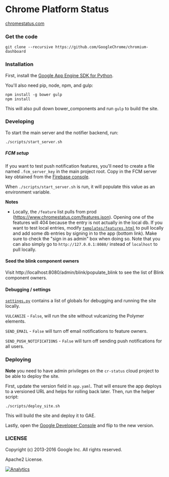 Chrome Platform Status
==================

[chromestatus.com](http://chromestatus.com/)

### Get the code

    git clone --recursive https://github.com/GoogleChrome/chromium-dashboard

### Installation

First, install the [Google App Engine SDK for Python](https://developers.google.com/appengine/downloads#Google_App_Engine_SDK_for_Python).

You'll also need pip, node, npm, and gulp:

    npm install -g bower gulp
    npm install

This will also pull down bower_components and run `gulp` to build the site.

### Developing

To start the main server and the notifier backend, run:

    ./scripts/start_server.sh

##### FCM setup

If you want to test push notification features, you'll need to create a file named
`.fcm_server_key` in the main project root. Copy in the FCM server key obtained
from the [Firebase console](https://firebase.corp.google.com/project/cr-status/settings/cloudmessaging/).

When `./scripts/start_server.sh` is run, it will populate this value as an environment variable.

**Notes**

- Locally, the `/feature` list pulls from prod (https://www.chromestatus.com/features.json). Opening one of the features will 404 because the entry is not actually in the local db. If you want to test local entries, modify [`templates/features.html`](https://github.com/GoogleChrome/chromium-dashboard/blob/0b3e3eb444f1e6b6751140f9524a2f60cdc2ca5d/templates/features.html#L181-L182) to pull locally and add some db entries by signing in to the app (bottom link). Make sure to check the "sign in as admin" box when doing so. Note that you can also simply go to `http://127.0.0.1:8080/` instead of `localhost` to pull locally.

#### Seed the blink component owners

Visit http://localhost:8080/admin/blink/populate_blink to see the list of Blink component owners.

#### Debugging / settings

[`settings.py`](https://github.com/GoogleChrome/chromium-dashboard/blob/master/settings.py) contains a list
of globals for debugging and running the site locally.

`VULCANIZE` - `False`, will run the site without vulcanizing the Polymer elements.

`SEND_EMAIL` - `False` will turn off email notifications to feature owners.

`SEND_PUSH_NOTIFICATIONS` - `False` will turn off sending push notifications for all users.

### Deploying

**Note** you need to have admin privileges on the `cr-status` cloud project to be
able to deploy the site.

First, update the version field in `app.yaml`. That will ensure the app deploys
to a versioned URL and helps for rolling back later. Then, run the helper script:

    ./scripts/deploy_site.sh

This will build the site and deploy it to GAE.

Lastly, open the [Google Developer Console](https://console.cloud.google.com/appengine/versions?project=cr-status&organizationId=433637338589&moduleId=default) and flip
to the new version.

### LICENSE

Copyright (c) 2013-2016 Google Inc. All rights reserved.

Apache2 License.


[![Analytics](https://ga-beacon.appspot.com/UA-39048143-2/GoogleChrome/chromium-dashboard/README)](https://github.com/igrigorik/ga-beacon)
